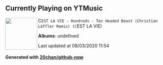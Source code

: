 ## Currently Playing on YTMusic

[<img align="left" width="100" src="https://i.ytimg.com/vi/P5P7K5rjIaU/sddefault.jpg?sqp=-oaymwEWCJADEOEBIAQqCghqEJQEGHgg6AJIWg&rs">](https://music.youtube.com/channel/UCEM7tx7-i6QqXl9cUPFufDg)

C`EST LA VIE - Hundreds - Ten Headed Beast (Christian Löffler Remix) (C`EST LA VIE)

**Albums**: undefined

Last updated at 08/03/2020 11:54

#### Generated with [20chan/github-now](https://github.com/20chan/github-now)


<!--
**20chan/20chan** is a ✨ _special_ ✨ repository because its `README.md` (this file) appears on your GitHub profile.

Here are some ideas to get you started:

- 🔭 I’m currently working on ...
- 🌱 I’m currently learning ...
- 👯 I’m looking to collaborate on ...
- 🤔 I’m looking for help with ...
- 💬 Ask me about ...
- 📫 How to reach me: ...
- 😄 Pronouns: ...
- ⚡ Fun fact: ...
-->
